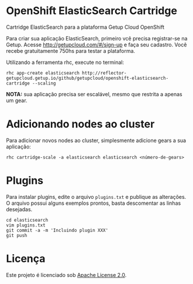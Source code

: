OpenShift ElasticSearch Cartridge
=================================
Cartridge ElasticSearch para a plataforma Getup Cloud OpenShift

Para criar sua aplicação ElasticSearch, primeiro vcê precisa registrar-se na Getup.
Acesse http://getupcloud.com/#/sign-up e faça seu cadastro.
Você recebe gratuitamente 750hs para testar a plataforma.

Utilizando a ferramenta rhc, execute no terminal:

```
rhc app-create elasticsearch http://reflector-getupcloud.getup.io/github/getupcloud/openshift-elasticsearch-cartridge --scaling
```

**NOTA:** sua aplicação precisa ser escalável, mesmo que restrita a apenas um gear.

Adicionando nodes ao cluster
============================
Para adicionar novos nodes ao cluster, simplesmente adicione gears a sua aplicação:

```
rhc cartridge-scale -a elasticsearch elasticsearch <número-de-gears>
```

Plugins
=======
Para instalar plugins, edite o arquivo `plugins.txt` e publique as alterações. O arquivo possui alguns exemplos
prontos, basta descomentar as linhas desejadas.

```
cd elasticsearch
vim plugins.txt
git commit -a -m 'Incluindo plugin XXX'
git push
```

Licença
=======
Este projeto é licenciado sob [Apache License 2.0](http://www.apache.org/licenses/LICENSE-2.0.html).
